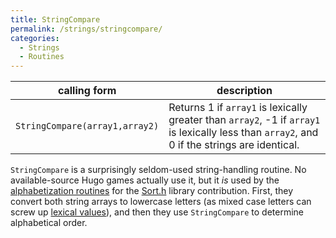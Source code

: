 ```yaml
---
title: StringCompare
permalink: /strings/stringcompare/
categories: 
  - Strings
  - Routines
---
```


| calling form                   | description               |
|--------------------------------|---------------------------|
| `StringCompare(array1,array2)` | Returns 1 if `array1` is lexically greater than `array2`, -1 if `array1` is lexically less than `array2`, and 0 if the strings are identical. |

`StringCompare` is a surprisingly seldom-used string-handling routine.
No available-source Hugo games actually use it, but it *is* used by the
[alphabetization routines](contributions/sort.h/) for
the [Sort.h](contributions/sort.h/) library contribution. First, they
convert both string arrays to lowercase letters (as mixed case letters
can screw up [lexical values](strings/ascii-values/)), and then they
use `StringCompare` to determine alphabetical order.
